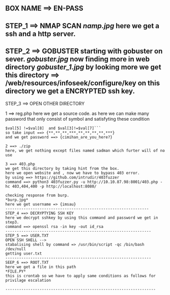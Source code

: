 BOX NAME ==> EN-PASS
------------------------------------------------------------
STEP_1 ==> NMAP SCAN
*namp.jpg*
here we get a ssh and a http server.
------------------------------------------------------------
STEP_2 ==> GOBUSTER
starting with gobuster on sever.
*gobuster.jpg*
now finding more in web directory
*gobuster_1.jpg*
by looking more we get this directory ==> /web/resources/infoseek/configure/key
on this directory we get a ENCRYPTED ssh key.
------------------------------------------------------------
STEP_3 ==> OPEN OTHER DIRECTORY

1 ==> reg.php
here we get a source code.
as here we can make many password that only consist of symbol and satisfyting these condition
```strlen($val[0]) == 2) and (strlen($val[8]) ==  3 )
$val[5] !=$val[8]  and $val[3]!=$val[7]```
so take input ==> {**,**,**,***,**,**,**,**,***}
and we get password ==> {cimihan_are_you_here?}

2 ==> ./zip
here, we get nothing except files named sadman which furter will of no use

3 ==> 403.php
we get this directory by taking hint from the box.
here we open website and , now we have to bypass 403 error.
by using ==> https://github.com/intrudir/403fuzzer
command ==> python3 403fuzzer.py -u http://10.10.87.98:8001/403.php -hc 403,404,400 -p http://localhost:8080/

checking response from burp.
*burp.jpg*
here we get username => {imsau}
---------------------------------------------------------------
STEP_4 ==> DECRYPTYING SSH KEY
here we decrypt sshkey by using this command and password we get in step3.
command ==> openssl rsa -in key -out id_rsa
----------------------------------------------------------------
STEP_5 ==> USER.TXT
OPEN SSH SHELL --> 
stabalising shell by command => /usr/bin/script -qc /bin/bash /dev/null
getting user.txt
----------------------------------------------------------------
SEEP_6 ==> ROOT.TXT
here we get a file in this path
*FILE.PY*
this is crontab so we have to apply same conditions as follows for privilage escalation

------------------------------------------------------------------
